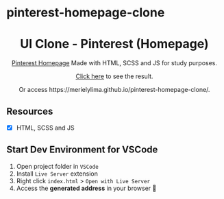 # pinterest-homepage-clone 
<h1 align="center">
UI Clone - Pinterest (Homepage)
</h1>
<p align="center"> <a href="https://br.pinterest.com/">Pinterest Homepage</a> Made with HTML, SCSS and JS for study purposes.</p>
<p align="center"> <a href="https://merielylima.github.io/pinterest-homepage-clone/" target="_blank"> Click here</a> to see the result.</p>
<p align="center"> Or access https://merielylima.github.io/pinterest-homepage-clone/.</p>
 </a>
</p>


## Resources
- [x] HTML, SCSS and JS
## Start Dev Environment for VSCode

1. Open project folder in `VSCode`
2. Install `Live Server` extension
3. Right click `index.html` > `Open with Live Server`
4. Access the **generated address** in your browser 🚀
